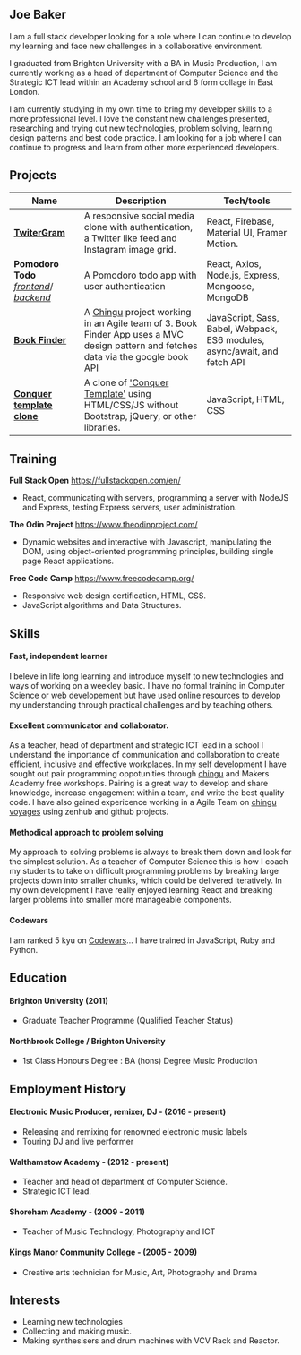 ## Joe Baker

I am a full stack developer looking for a role where I can continue to develop my learning and face new challenges in a collaborative environment.

I graduated from Brighton University with a BA in Music Production, I am currently working as a head of department of Computer Science and the Strategic ICT lead within an Academy school and 6 form collage in East London.

I am currently studying in my own time to bring my developer skills to a more professional level. I love the constant new challenges presented, researching and trying out new technologies, problem solving, learning design patterns and best code practice. I am looking for a job where I can continue to progress and learn from other more experienced developers.


## Projects

| Name                         | Description       | Tech/tools        |
| ---------------------------- | ----------------- | ----------------- |
| [**TwiterGram**](https://github.com/JBR90/twitergram)            | A responsive social media clone with authentication, a Twitter like feed and Instagram image grid.    | React, Firebase, Material UI, Framer Motion. |
| **Pomodoro Todo** [*frontend*](https://github.com/JBR90/Pomodoro-Frontend)/ *[backend](https://github.com/JBR90/Pomodoro-Backend)* | A Pomodoro todo app with user authentication | React, Axios, Node.js, Express, Mongoose, MongoDB              |
| [**Book Finder**](https://github.com/chingu-voyages/v30-toucans-team-02) | A [Chingu](https://chingu.io/) project working in an Agile team of 3. Book Finder App uses a MVC design pattern and fetches data via the google book API | JavaScript, Sass, Babel, Webpack, ES6 modules, async/await, and fetch API             |
| [**Conquer template clone**](https://github.com/JBR90/Conquer_Clone) | A clone of ['Conquer Template'](https://www.free-css.com/free-css-templates/page196/conquer "Conquer Template") using HTML/CSS/JS without Bootstrap, jQuery, or other libraries. | JavaScript, HTML, CSS            |

## Training

**Full Stack Open** 
https://fullstackopen.com/en/

- React, communicating with servers, programming a server with NodeJS and Express, testing Express servers, user administration.

**The Odin Project** 
https://www.theodinproject.com/

- Dynamic websites and interactive with Javascript, manipulating the DOM, using object-oriented programming principles, building single page React applications.

**Free Code Camp** 
https://www.freecodecamp.org/

- Responsive web design certification, HTML, CSS.
- JavaScript algorithms and Data Structures.

## Skills

#### Fast, independent learner
I beleve in life long learning and introduce myself to new technologies and ways of working on a weekley basic. I have no formal training in Computer Science or web developement but have used online resources to develop my understanding through practical challenges and by teaching others. 

 #### Excellent communicator and collaborator.

As a teacher, head of department and strategic ICT lead in a school I understand the importance of communication and collaboration to create efficient, inclusive and effective workplaces. In my self development I have sought out pair programming oppotunities through [chingu](https://chingu.io/) and Makers Academy free workshops. Pairing is a great way to develop and share knowledge, increase engagement within a team, and write the best quality code. I have also gained expericence working in a  Agile Team on [chingu voyages](https://chingu.io/) using zenhub and github projects.

#### Methodical approach to problem solving

My approach to solving problems is always to break them down and look for the simplest solution. As a teacher of Computer Science this is how I coach my students to take on difficult programming problems by breaking large projects down into smaller chunks, which could be delivered iteratively. In my own development I have really enjoyed learning React and breaking larger problems into smaller more manageable components. 

#### Codewars

I am ranked 5 kyu on    [Codewars](https://www.codewars.com/users/JBR90)... I have trained in JavaScript, Ruby and Python.

## Education

#### Brighton University (2011)

- Graduate Teacher Programme (Qualified Teacher Status)

#### Northbrook College / Brighton University

- 1st Class Honours Degree : BA (hons) Degree Music Production

## Employment History

#### Electronic Music Producer, remixer, DJ -  (2016 - present)

- Releasing and remixing for renowned electronic music labels
- Touring DJ and live performer

#### Walthamstow Academy -  (2012 - present)

- Teacher and head of department of Computer Science. 
- Strategic ICT lead.

#### Shoreham Academy -  (2009 - 2011)

- Teacher of Music Technology, Photography and ICT

#### Kings Manor Community College -  (2005 - 2009)

- Creative arts technician for Music, Art, Photography and Drama


## Interests

- Learning new technologies
- Collecting and making music.
- Making synthesisers and drum machines with VCV Rack and Reactor.
